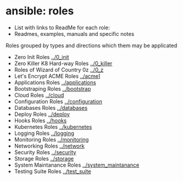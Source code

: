 

# ansible: roles

  - List with links to ReadMe for each role:
  - Readmes, examples, manuals and specific notes

  Roles grouped by types and directions which them may be applicated

  * Zero Init Roles [../0_init](0_init/)
  * Zero Killer K8 Hard-way Roles [../0_killer](0_killer/)
  * Roles of Wizard of Country 0z [../0_z](0_z/)
  * Let's Encrypt ACME Roles [../acme](acme/)]
  * Applications Roles [../applications](applications/)
  * Bootstraping Roles [../bootstrap](bootstrap/)
  * Cloud Roles [../cloud](cloud/)
  * Configuration Roles [../configuration](configuration/)
  * Databases Roles [../databases](databases/)
  * Deploy Roles [../deploy](deploy/)
  * Hooks Roles [../hooks](hooks/)
  * Kubernetes Roles [../kubernetes](kubernetes/)
  * Logging Roles [../logging](logging/)
  * Monitoring Roles [../monitoring](monitoring/)
  * Networking Roles [../network](network/)
  * Security Roles [../security](security/)
  * Storage Roles [../storage](storage/)
  * System Maintanance Roles [../system_maintanance](system_maintanance/)
  * Testing Suite Roles [../test_suite](test_suite/)

